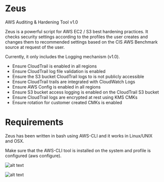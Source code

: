# Zeus
AWS Auditing &amp; Hardening Tool v1.0

Zeus is a powerful script for AWS EC2 / S3 best hardening practices. It checks security settings according to the profiles the user creates and changes them to recommended settings based on the CIS AWS Benchmark source at request of the user.

Currently, it only includes the Logging mechanism (v1.0).

- Ensure CloudTrail is enabled in all regions 
- Ensure CloudTrail log file validation is enabled 
- Ensure the S3 bucket CloudTrail logs to is not publicly accessible
- Ensure CloudTrail trails are integrated with CloudWatch Logs 
- Ensure AWS Config is enabled in all regions
- Ensure S3 bucket access logging is enabled on the CloudTrail S3 bucket
- Ensure CloudTrail logs are encrypted at rest using KMS CMKs
- Ensure rotation for customer created CMKs is enabled

# Requirements

Zeus has been written in bash using AWS-CLI and it works in Linux/UNIX and OSX.

Make sure that the AWS-CLI tool is installed on the system and profile is configured (aws configure).


![alt text](https://i.hizliresim.com/kWEVmr.jpg)

![alt text](https://i.hizliresim.com/r2EPn1.jpg)
